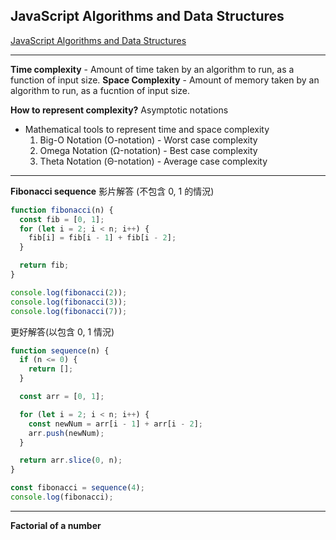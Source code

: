 ## JavaScript Algorithms and Data Structures

[JavaScript Algorithms and Data Structures](https://www.youtube.com/playlist?list=PLC3y8-rFHvwjPxNAKvZpdnsr41E0fCMMP)

---

**Time complexity** - Amount of time taken by an algorithm to run, as a function of input size.
**Space Complexity** - Amount of memory taken by an algorithm to run, as a fucntion of input size.

**How to represent complexity?**
Asymptotic notations

- Mathematical tools to represent time and space complexity
  1. Big-O Notation (O-notation) - Worst case complexity
  2. Omega Notation (Ω-notation) - Best case complexity
  3. Theta Notation (Θ-notation) - Average case complexity

---

**Fibonacci sequence**
影片解答 (不包含 0, 1 的情況)

```javascript
function fibonacci(n) {
  const fib = [0, 1];
  for (let i = 2; i < n; i++) {
    fib[i] = fib[i - 1] + fib[i - 2];
  }

  return fib;
}

console.log(fibonacci(2));
console.log(fibonacci(3));
console.log(fibonacci(7));
```

更好解答(以包含 0, 1 情況)

```javascript
function sequence(n) {
  if (n <= 0) {
    return [];
  }

  const arr = [0, 1];

  for (let i = 2; i < n; i++) {
    const newNum = arr[i - 1] + arr[i - 2];
    arr.push(newNum);
  }

  return arr.slice(0, n);
}

const fibonacci = sequence(4);
console.log(fibonacci);
```

---

**Factorial of a number**
